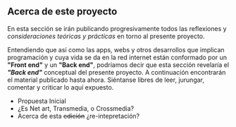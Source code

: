 ## Acerca de este proyecto

En esta sección se irán publicando progresivamente todos las reflexiones y _consideraciones teóricas y prácticas_ en torno al presente proyecto.  
  
  Entendiendo que así como las apps, webs y otros desarrollos que implican programación y cuya vida se da en la red internet están conformado por un **"Front end"** y un **"Back end"**, podríamos decir que esta sección revelaría el _**"Back end"**_ conceptual del presente proyecto. A continuación encontrarán el material publicado hasta ahora. Siéntanse libres de leer, jurungar, comentar y criticar lo aquí expuesto.
  
- Propuesta Inicial
- ¿Es Net art, Transmedia, o Crossmedia?
- Acerca de esta ~~edición~~ ¿re-intepretación?
